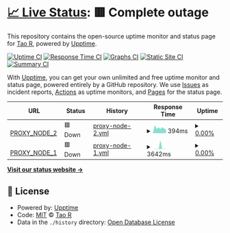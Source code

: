 # [📈 Live Status](https://status.shouge.me): <!--live status--> **🟥 Complete outage**

This repository contains the open-source uptime monitor and status page for [Tao R](shouge.me), powered by [Upptime](https://github.com/upptime/upptime).

[![Uptime CI](https://github.com/shouge/uptime/workflows/Uptime%20CI/badge.svg)](https://github.com/shouge/uptime/actions?query=workflow%3A%22Uptime+CI%22)
[![Response Time CI](https://github.com/shouge/uptime/workflows/Response%20Time%20CI/badge.svg)](https://github.com/shouge/uptime/actions?query=workflow%3A%22Response+Time+CI%22)
[![Graphs CI](https://github.com/shouge/uptime/workflows/Graphs%20CI/badge.svg)](https://github.com/shouge/uptime/actions?query=workflow%3A%22Graphs+CI%22)
[![Static Site CI](https://github.com/shouge/uptime/workflows/Static%20Site%20CI/badge.svg)](https://github.com/shouge/uptime/actions?query=workflow%3A%22Static+Site+CI%22)
[![Summary CI](https://github.com/shouge/uptime/workflows/Summary%20CI/badge.svg)](https://github.com/shouge/uptime/actions?query=workflow%3A%22Summary+CI%22)

With [Upptime](https://upptime.js.org), you can get your own unlimited and free uptime monitor and status page, powered entirely by a GitHub repository. We use [Issues](https://github.com/shouge/uptime/issues) as incident reports, [Actions](https://github.com/shouge/uptime/actions) as uptime monitors, and [Pages](https://demo.upptime.js.org) for the status page.

<!--start: status pages-->
<!-- This summary is generated by Upptime (https://github.com/upptime/upptime) -->
<!-- Do not edit this manually, your changes will be overwritten -->
<!-- prettier-ignore -->
| URL | Status | History | Response Time | Uptime |
| --- | ------ | ------- | ------------- | ------ |
| <img alt="" src="https://icons.duckduckgo.com/ip3/proxy-node2.shouge.repl.co.ico" height="13"> [PROXY_NODE_2](https://proxy-node2.shouge.repl.co/55d90fe9-556c-438a-995c-24328f5cdc31) | 🟥 Down | [proxy-node-2.yml](https://github.com/shouge/uptime/commits/HEAD/history/proxy-node-2.yml) | <details><summary><img alt="Response time graph" src="./graphs/proxy-node-2/response-time-week.png" height="20"> 394ms</summary><br><a href="https://status.shouge.me/history/proxy-node-2"><img alt="Response time 1424" src="https://img.shields.io/endpoint?url=https%3A%2F%2Fraw.githubusercontent.com%2Fshouge%2Fuptime%2FHEAD%2Fapi%2Fproxy-node-2%2Fresponse-time.json"></a><br><a href="https://status.shouge.me/history/proxy-node-2"><img alt="24-hour response time 471" src="https://img.shields.io/endpoint?url=https%3A%2F%2Fraw.githubusercontent.com%2Fshouge%2Fuptime%2FHEAD%2Fapi%2Fproxy-node-2%2Fresponse-time-day.json"></a><br><a href="https://status.shouge.me/history/proxy-node-2"><img alt="7-day response time 394" src="https://img.shields.io/endpoint?url=https%3A%2F%2Fraw.githubusercontent.com%2Fshouge%2Fuptime%2FHEAD%2Fapi%2Fproxy-node-2%2Fresponse-time-week.json"></a><br><a href="https://status.shouge.me/history/proxy-node-2"><img alt="30-day response time 1424" src="https://img.shields.io/endpoint?url=https%3A%2F%2Fraw.githubusercontent.com%2Fshouge%2Fuptime%2FHEAD%2Fapi%2Fproxy-node-2%2Fresponse-time-month.json"></a><br><a href="https://status.shouge.me/history/proxy-node-2"><img alt="1-year response time 1424" src="https://img.shields.io/endpoint?url=https%3A%2F%2Fraw.githubusercontent.com%2Fshouge%2Fuptime%2FHEAD%2Fapi%2Fproxy-node-2%2Fresponse-time-year.json"></a></details> | <details><summary><a href="https://status.shouge.me/history/proxy-node-2">0.00%</a></summary><a href="https://status.shouge.me/history/proxy-node-2"><img alt="All-time uptime 0.00%" src="https://img.shields.io/endpoint?url=https%3A%2F%2Fraw.githubusercontent.com%2Fshouge%2Fuptime%2FHEAD%2Fapi%2Fproxy-node-2%2Fuptime.json"></a><br><a href="https://status.shouge.me/history/proxy-node-2"><img alt="24-hour uptime 0.00%" src="https://img.shields.io/endpoint?url=https%3A%2F%2Fraw.githubusercontent.com%2Fshouge%2Fuptime%2FHEAD%2Fapi%2Fproxy-node-2%2Fuptime-day.json"></a><br><a href="https://status.shouge.me/history/proxy-node-2"><img alt="7-day uptime 0.00%" src="https://img.shields.io/endpoint?url=https%3A%2F%2Fraw.githubusercontent.com%2Fshouge%2Fuptime%2FHEAD%2Fapi%2Fproxy-node-2%2Fuptime-week.json"></a><br><a href="https://status.shouge.me/history/proxy-node-2"><img alt="30-day uptime 0.00%" src="https://img.shields.io/endpoint?url=https%3A%2F%2Fraw.githubusercontent.com%2Fshouge%2Fuptime%2FHEAD%2Fapi%2Fproxy-node-2%2Fuptime-month.json"></a><br><a href="https://status.shouge.me/history/proxy-node-2"><img alt="1-year uptime 0.00%" src="https://img.shields.io/endpoint?url=https%3A%2F%2Fraw.githubusercontent.com%2Fshouge%2Fuptime%2FHEAD%2Fapi%2Fproxy-node-2%2Fuptime-year.json"></a></details>
| <img alt="" src="https://icons.duckduckgo.com/ip3/proxy-node1.shouge.repl.co.ico" height="13"> [PROXY_NODE_1](https://proxy-node1.shouge.repl.co/d6c41e25-f9d3-4fae-be9d-30dfa0fca332) | 🟥 Down | [proxy-node-1.yml](https://github.com/shouge/uptime/commits/HEAD/history/proxy-node-1.yml) | <details><summary><img alt="Response time graph" src="./graphs/proxy-node-1/response-time-week.png" height="20"> 3642ms</summary><br><a href="https://status.shouge.me/history/proxy-node-1"><img alt="Response time 1852" src="https://img.shields.io/endpoint?url=https%3A%2F%2Fraw.githubusercontent.com%2Fshouge%2Fuptime%2FHEAD%2Fapi%2Fproxy-node-1%2Fresponse-time.json"></a><br><a href="https://status.shouge.me/history/proxy-node-1"><img alt="24-hour response time 834" src="https://img.shields.io/endpoint?url=https%3A%2F%2Fraw.githubusercontent.com%2Fshouge%2Fuptime%2FHEAD%2Fapi%2Fproxy-node-1%2Fresponse-time-day.json"></a><br><a href="https://status.shouge.me/history/proxy-node-1"><img alt="7-day response time 3642" src="https://img.shields.io/endpoint?url=https%3A%2F%2Fraw.githubusercontent.com%2Fshouge%2Fuptime%2FHEAD%2Fapi%2Fproxy-node-1%2Fresponse-time-week.json"></a><br><a href="https://status.shouge.me/history/proxy-node-1"><img alt="30-day response time 1852" src="https://img.shields.io/endpoint?url=https%3A%2F%2Fraw.githubusercontent.com%2Fshouge%2Fuptime%2FHEAD%2Fapi%2Fproxy-node-1%2Fresponse-time-month.json"></a><br><a href="https://status.shouge.me/history/proxy-node-1"><img alt="1-year response time 1852" src="https://img.shields.io/endpoint?url=https%3A%2F%2Fraw.githubusercontent.com%2Fshouge%2Fuptime%2FHEAD%2Fapi%2Fproxy-node-1%2Fresponse-time-year.json"></a></details> | <details><summary><a href="https://status.shouge.me/history/proxy-node-1">0.00%</a></summary><a href="https://status.shouge.me/history/proxy-node-1"><img alt="All-time uptime 0.00%" src="https://img.shields.io/endpoint?url=https%3A%2F%2Fraw.githubusercontent.com%2Fshouge%2Fuptime%2FHEAD%2Fapi%2Fproxy-node-1%2Fuptime.json"></a><br><a href="https://status.shouge.me/history/proxy-node-1"><img alt="24-hour uptime 0.00%" src="https://img.shields.io/endpoint?url=https%3A%2F%2Fraw.githubusercontent.com%2Fshouge%2Fuptime%2FHEAD%2Fapi%2Fproxy-node-1%2Fuptime-day.json"></a><br><a href="https://status.shouge.me/history/proxy-node-1"><img alt="7-day uptime 0.00%" src="https://img.shields.io/endpoint?url=https%3A%2F%2Fraw.githubusercontent.com%2Fshouge%2Fuptime%2FHEAD%2Fapi%2Fproxy-node-1%2Fuptime-week.json"></a><br><a href="https://status.shouge.me/history/proxy-node-1"><img alt="30-day uptime 0.00%" src="https://img.shields.io/endpoint?url=https%3A%2F%2Fraw.githubusercontent.com%2Fshouge%2Fuptime%2FHEAD%2Fapi%2Fproxy-node-1%2Fuptime-month.json"></a><br><a href="https://status.shouge.me/history/proxy-node-1"><img alt="1-year uptime 0.00%" src="https://img.shields.io/endpoint?url=https%3A%2F%2Fraw.githubusercontent.com%2Fshouge%2Fuptime%2FHEAD%2Fapi%2Fproxy-node-1%2Fuptime-year.json"></a></details>

<!--end: status pages-->

[**Visit our status website →**](https://demo.upptime.js.org)

## 📄 License

- Powered by: [Upptime](https://github.com/upptime/upptime)
- Code: [MIT](./LICENSE) © [Tao R](shouge.me)
- Data in the `./history` directory: [Open Database License](https://opendatacommons.org/licenses/odbl/1-0/)
